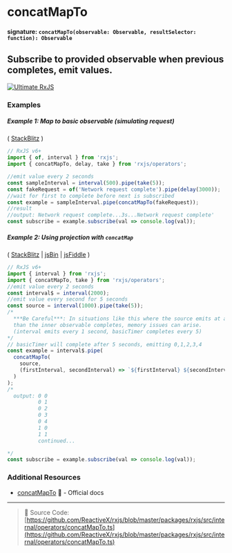# concatMapTo

#### signature: `concatMapTo(observable: Observable, resultSelector: function): Observable`

## Subscribe to provided observable when previous completes, emit values.

[![Ultimate RxJS](https://drive.google.com/uc?export=view&id=1qq2-q-eVe-F_-d0eSvTyqaGRjpfLDdJz 'Ultimate RxJS')](https://ultimatecourses.com/courses/rxjs?ref=4)

### Examples

##### Example 1: Map to basic observable (simulating request)

(
[StackBlitz](https://stackblitz.com/edit/typescript-fkkh6c?file=index.ts&devtoolsheight=50)
)

```js
// RxJS v6+
import { of, interval } from 'rxjs';
import { concatMapTo, delay, take } from 'rxjs/operators';

//emit value every 2 seconds
const sampleInterval = interval(500).pipe(take(5));
const fakeRequest = of('Network request complete').pipe(delay(3000));
//wait for first to complete before next is subscribed
const example = sampleInterval.pipe(concatMapTo(fakeRequest));
//result
//output: Network request complete...3s...Network request complete'
const subscribe = example.subscribe(val => console.log(val));
```

##### Example 2: Using projection with `concatMap`

(
[StackBlitz](https://stackblitz.com/edit/typescript-8kcfm1?file=index.ts&devtoolsheight=100)
| [jsBin](http://jsbin.com/fogefebisu/1/edit?js,console) |
[jsFiddle](https://jsfiddle.net/btroncone/s19wtscb/) )

```js
// RxJS v6+
import { interval } from 'rxjs';
import { concatMapTo, take } from 'rxjs/operators';
//emit value every 2 seconds
const interval$ = interval(2000);
//emit value every second for 5 seconds
const source = interval(1000).pipe(take(5));
/*
  ***Be Careful***: In situations like this where the source emits at a faster pace
  than the inner observable completes, memory issues can arise.
  (interval emits every 1 second, basicTimer completes every 5)
*/
// basicTimer will complete after 5 seconds, emitting 0,1,2,3,4
const example = interval$.pipe(
  concatMapTo(
    source,
    (firstInterval, secondInterval) => `${firstInterval} ${secondInterval}`
  )
);
/*
  output: 0 0
          0 1
          0 2
          0 3
          0 4
          1 0
          1 1
          continued...

*/
const subscribe = example.subscribe(val => console.log(val));
```

### Additional Resources

- [concatMapTo](https://rxjs.dev/api/operators/concatMapTo) 📰 - Official docs

---

> 📁 Source Code:
> [https://github.com/ReactiveX/rxjs/blob/master/packages/rxjs/src/internal/operators/concatMapTo.ts](https://github.com/ReactiveX/rxjs/blob/master/packages/rxjs/src/internal/operators/concatMapTo.ts)
